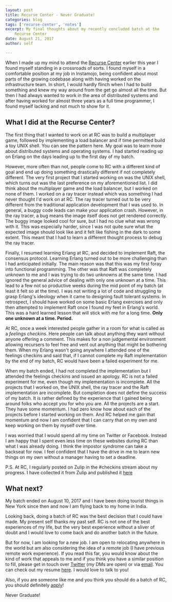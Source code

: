 ```yaml
---
layout: post
title: Recurse Center - Never Graduate!
categories: blog
tags: ['recurse-center', 'notes']
excerpt: My final thoughts about my recently concluded batch at the
    Recurse Center
date: August 21, 2017
author: self

---
```


When I made up my mind to attend the
[Recurse Center](https://recurse.com/) earlier this year I found
myself standing in a crossroads of sorts. I found myself in a
comfortable position at my job in Instamojo, being confident about
most parts of the growing codebase along with having worked on the
infrastructure team. In short, I would hardly flinch when I had to
build something and knew my way around from the get go almost all the
time. But then I had always wanted to work in the area of distributed
systems and after having worked for almost three years as a full time
programmer, I found myself lacking and not much to show for it.

## What I did at the Recurse Center?

The first thing that I wanted to work on at RC was to build a
multiplayer game, followed by implementing a load balancer and if time
permitted build a toy UNIX shell. You can see the pattern here. My
goal was to learn more about distributed systems and operating
systems. I had started reading up on Erlang on the days leading up to
the first day of my batch.

However, more often than not, people come to RC with a different kind
of goal and end up doing something drastically different if not
completely different. The very first project that I started working on
was the UNIX shell, which turns out was the last preference on my
aforementioned list. I did think about the multiplayer game and the
load balancer, but I worked on none of them. I worked on a ray tracer
instead which was something I had never thought I'd work on at RC. The
ray tracer turned out to be very different from the traditional
application development that I was used to. In general, a buggy code
leads can make your application crash. However, in the ray tracer, a
bug means the image itself does not get rendered correctly. The buggy
image looked cool for sure, but I had no clue what was wrong with
it. This was especially harder, since I was not quite sure what the
expected image should look like and it felt like fishing in the dark
to some extent. This meant that I had to learn a different thought
process to debug the ray tracer.

Finally, I resumed learning Erlang at RC, and decided to implement
Raft, the consensus protocol. Learning Erlang turned out to be more
challenging than I had anticipated initially. The main reason was that
this was my first foray into functional programming. The other was
that Raft was completely unknown to me and I was trying to do two
unknowns at the same time. I had ignored the general advice of dealing
with only one unknown at a time. This lead to a few not so productive
weeks during the mid point of my batch (at least it felt so at the
time). I was not writing a lot of code and struggling to grasp
Erlang's ideology when it came to designing fault tolerant systems. In
retrospect, I should have worked on some basic Erlang exercises
and only then attempted to implement Raft once I found my feet in
Erlang's world. This was a hard learned lesson that will stick with me
for a long time. **Only one unknown at a time. Period.**

At RC, once a week interested people gather in a room for what is
called as a *feelings checkins*. Here people can talk about anything they
want without anyone offering a comment. This makes for a non
judgemental environment allowing recursers to feel free and vent out
anything that might be bothering them. When my Erlang wasn't going
anywhere I attended one of the feelings checkins and said that, if I
cannot complete my Raft implementation by the end of my batch, RC
would have been a failed experiment for me.

When my batch ended, I had not completed the implementation but I
attended the feelings checkins and issued an apology. RC is not a
failed experiment for me, even though my implementation is
incomplete. All the projects that I worked on, the UNIX shell, the ray
tracer and the Raft implementation are incomplete. But completion does
not define the success of my batch. It is rather defined by the
experience that I gained being around folks who accept you for who you
are. All the projects are a start. They have some momentum. I had zero
know how about each of the projects before I started working on
them. And RC helped me gain that momentum and now I am confident that
I can carry that on my own and keep working on them by myself over
time.

I was worried that I would spend all my time on Twitter or
Facebook. Instead I am happy that I spent even less time on these
websites during RC than what I was already doing. I think the impostor
syndrome can take a backseat for now. I feel confident that I have the
drive in me to learn new things on my own without a manager having to
set a deadline.

P.S. At RC, I regularly posted on Zulip in the #checkins stream about
my progress. I have collected it from Zulip and published it
[here](/blog/recurse-center-checkins/)

## What next?

My batch ended on August 10, 2017 and I have been doing tourist things
in New York since then and now I am flying back to my home in India.

Looking back, doing a batch of RC was the best decision that I could
have made. My present self thanks my past self. RC is not one of the
best experiences of my life, but the very best experience without a
sliver of doubt and I would love to come back and do another batch in
the future.

But for now, I am looking for a new job. I am open to relocating
anywhere in the world but am also considering the idea of a remote job
(I have previous remote work experience). If you read this far, you
would know about the kind of work that appeals to me and if you think
you have a similar position to fill, please get in touch over
[Twitter](https://twitter.com/@indradhanush92) (my DMs are open) or
via [email](mailto:indradhanush.gupta@gmail.com). You can check out my
resume [here](http://bit.ly/indradhanush_resume). I would love to talk
to you!

Also, if you are someone like me and you think you should do a batch
of RC, you should definitely [apply](https://www.recurse.com/apply)!

Never Graduate!
